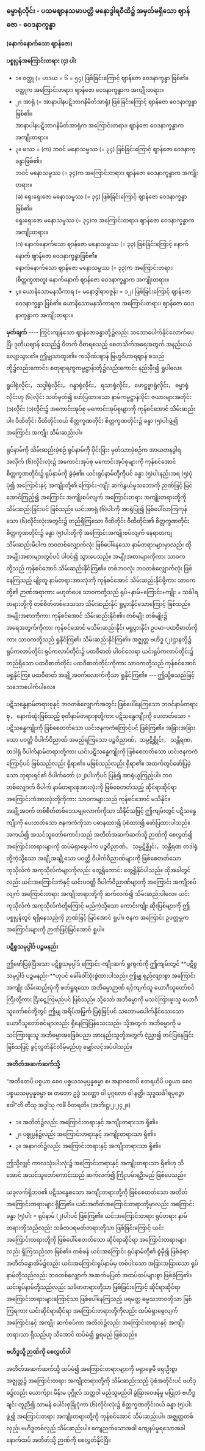 ### ဓမ္မာရုံလိုင်း - ပထမဈာနသမာပတ္တိ မနောဒွါရဝီထိ၌ အမှတ်မရှိသော ဈာန်ဇော - ဝေဒနာက္ခန္ဓာ
**(နောက်နောက်သော ဈာန်ဇော)**

**ပစ္စုပ္ပန်အကြောင်းတရား (၄) ပါး**

- ၁။ ဝတ္ထု (= ဟဒယ = ၆ = ၅၄) ဖြစ်ခြင်းကြောင့် ဈာန်ဇော ဝေဒနာက္ခန္ဓာ ဖြစ်၏။ <br>ဝတ္ထုက အကြောင်းတရား၊ ဈာန်ဇော ဝေဒနာက္ခန္ဓာက အကျိုးတရား။
- ၂။ အာရုံ (= အာနာပါနပဋိဘာဂနိမိတ်အာရုံ) ဖြစ်ခြင်းကြောင့် ဈာန်ဇော ဝေဒနာက္ခန္ဓာဖြစ်၏။ <br>အာနာပါနပဋိဘာဂနိမိတ်အာရုံက အကြောင်းတရား၊ ဈာန်ဇော ဝေဒနာက္ခန္ဓာက အကျိုးတရား။
- ၃။ ဖဿ = (က) ဘဝင် မနောသမ္ဖဿ (= ၃၄) ဖြစ်ခြင်းကြောင့် ဈာန်ဇော ဝေဒနာက္ခန္ဓာဖြစ်၏။ <br>ဘဝင် မနောသမ္ဖဿ (= ၃၄)က အကြောင်းတရား၊ ဈာန်ဇော ဝေဒနာက္ခန္ဓာက အကျိုးတရား။ <br>(ခ) ရှေးရှေးဇော မနောသမ္ဖဿ (= ၃၄) ဖြစ်ခြင်းကြောင့် ဈာန်ဇော ဝေဒနာက္ခန္ဓာဖြစ်၏။ <br>ရှေးရှေးဇော မနောသမ္ဖဿ (= ၃၄)က အကြောင်းတရား၊ ဈာန်ဇော ဝေဒနာက္ခန္ဓာက အကျိုးတရား။ <br>(ဂ) နောက်နောက်သော ဈာန်ဇော မနောသမ္ဖဿ (= ၃၃) ဖြစ်ခြင်းကြောင့် နောက်နောက် ဈာန်ဇော ဝေဒနာက္ခန္ဓာဖြစ်၏။ <br>နောက်နောက်သော ဈာန်ဇော မနောသမ္ဖဿ (= ၃၃)က အကြောင်းတရား၊ (စိတ္တက္ခဏတူ) နောက်နောက် ဈာန်ဇော ဝေဒနာက္ခန္ဓာက အကျိုးတရား။ 
- ၄။ ယောနိသောမနသိကာရ (= မနောဒွါရာဝဇ္ဇန်း = ၁၂) ဖြစ်ခြင်းကြောင့် ဈာန်ဇော ဝေဒနာက္ခန္ဓာ ဖြစ်၏။ ယောနိသောမနသိကာရက အကြောင်းတရား၊ ဈာန်ဇော ဝေဒနာက္ခန္ဓာက အကျိုးတရား။

**မှတ်ချက်** ---- ကြွင်းကျန်သော ဈာန်ဇောခန္ဓာတို့၌လည်း သဘောပေါက်နိုင်လောက်ပေပြီ၊ ဒုတိယဈာန် စသည်၌ ဝိတက် ဝိစာရစသည့် စေတသိက်အရေအတွက် အနည်းငယ်လျော့သွား၏။ ဤမျှသာထူး၏။ 
ကသိုဏ်းဈာန် ဗြဟ္မဝိဟာရဈာန် စသည်တို့၌လည်းကောင်း၊ စတုရာရက္ခကမ္မဋ္ဌာန်းတို့၌လည်းကောင်း နည်းမှီး၍ ရှုပါလေ။

ရူပါရုံလိုင်း， သဒ္ဒါရုံလိုင်း， ဂန္ဓာရုံလိုင်း， ရသာရုံလိုင်း， ဖောဋ္ဌဗ္ဗာရုံလိုင်း， ဓမ္မာရုံလိုင်းဟု (၆)လိုင်း သတ်မှတ်၍ ဖော်ပြထားသော နာမ်ကမ္မဋ္ဌာန်းပိုင်း ဇယားများအတိုင်း (၁)လိုင်း (၁)လိုင်း၌ အကောင်းအုပ်စု မကောင်းအုပ်စုများကို ကုန်စင်အောင် သိမ်းဆည်းပါ။ 
ဝီထိတိုင်း ဝီထိတိုင်းဝယ် စိတ္တက္ခဏတိုင်း စိတ္တက္ခဏတိုင်း၌ ခန္ဓာ (၅)ပါးဖွဲ့၍ အကြောင်း အကျိုး သိမ်းဆည်းပါ။

ရုပ်နာမ်ကို သိမ်းဆည်းခဲ့စဉ် ရုပ်နာမ်ကို ပိုင်းခြား မှတ်သားခဲ့စဉ်က အာယတနဒွါရအလိုက် (၆)လိုင်းလုံး၌ အကောင်းအုပ်စု မကောင်းအုပ်စုများကို ကုန်စင်အောင် စိတ္တက္ခဏတိုင်း၌ ရုပ်နာမ်ကို ခွဲခဲ့၏။ 
ယင်းရုပ်နာမ်တို့ကိုပင် ခန္ဓာ (၅)ပါးနည်းအရ (၅)ပုံ ပုံ၍ အကြောင်းနှင့် အကျိုးတို့၏ ကြောင်း-ကျိုး ဆက်နွှယ်မှုသဘောကို ဉာဏ်ဖြင့် မြင်အောင်ကြည့်၍ အကြောင်း အကျိုးစပ်လျက် အကြောင်းတရား အကျိုးတရားတို့ကို သိမ်းဆည်းခြင်းပင် ဖြစ်သည်။ 
ယင်းအာရုံ (၆)ပါးကို အာရုံပြု၍ ဖြစ်ပေါ်လာကြကုန်သော (၆)လိုင်းလုံးအတွင်း၌ တည်ရှိကြသော ဝီထိတိုင်း ဝီထိတိုင်း၏ စိတ္တက္ခဏတိုင်း စိတ္တက္ခဏတိုင်း၌ ခန္ဓာ (၅)ပါးတို့ကို အကြောင်းအကျိုးစပ်လျက် နေရာတကျ သိမ်းဆည်းမိပါက ဘဝတစ်လျှောက်လုံး ဖြစ်ပေါ်နေသော နာမ်တရားများမှာလည်း ထိုအမျိုးအစားများတွင်ပင် ပါဝင်၍ သွားပေသည်။ 
အမျိုးအစားများကိုကား သာဝကတို့သည် ကုန်စင်အောင် သိမ်းဆည်းနိုင်ကြ၏။ 
တစ်ဘဝလုံး ဘဝတစ်လျှောက်လုံး ဖြစ်နေကြသည့် မျိုးတူ နာမ်တရားအားလုံးကို ကုန်စင်အောင် သိမ်းဆည်းနိုင်ဖို့ကား သာဝကတို့၏ ဉာဏ်အရာကား မဟုတ်ပေ။ 
သာဝကတို့သည် ရုပ်+နာမ်+ကြောင်း+ကျိုး = သင်္ခါရတရားတို့ကို တစ်စိတ်တစ်ဒေသသာ သိမ်းဆည်းနိုင် ရှုပွားနိုင်သောကြောင့် ဖြစ်သည်။ 
အမျိုးအစားကိုကား ကုန်စင်အောင် သိမ်းဆည်းနိုင်၏။ 
တစ်မျိုး တစ်မျိုး၌ အရေအတွက်ကိုကား ကုန်စင်အောင် မသိမ်းဆည်းနိုင်၊ မရှုပွားနိုင်၊ ဥပမာ-ပထဝီဓာတ်ကိုကား သာဝကတို့သည် ရှုနိုင်ကြ၏၊ သိမ်းဆည်းနိုင်ကြ၏။ 
အဇ္ဈတ္တ ဗဟိဒ္ဓ (၂)ဌာနတို့၌ ရုပ်ကလာပ်တိုင်း ရုပ်ကလာပ်တိုင်း၌ ပထဝီဓာတ် ပါဝင်လေရာ ယင်းရုပ်ကလာပ်တိုင်း၌ တည်ရှိသော ပထဝီဓာတ်တိုင်း ပထဝီဓာတ်တိုင်းကိုကား သာဝကတို့သည် ကုန်စင်အောင် မရှုနိုင်ကြ။ 
ပထဝီဓာတ် အချို့အဝက်လောက်ကိုသာ ရှုနိုင်ကြ၏။ --- 
ဤသို့စသည်ဖြင့် သဘောပေါက်ပါလေ။

ပဋိသန္ဓေနာမ်တရားစုနှင့် ဘဝတစ်လျှောက်အတွင်း ဖြစ်ပေါ်နေကြသော ဘဝင်နာမ်တရားစု， နောက်ဆုံးဖြစ်သည့် စုတိနာမ်တရားစုတို့ကား ပဋိသန္ဓေကျိုးကို ပေးတတ်သော = ပဋိသန္ဓေကျိုးကို ဖြစ်စေတတ်သော ယင်းဇနကကံကြောင့်ပင် ဖြစ်ကြ၏။ 
အခြားအခြားသော ပဝတ္တိ ဝိပါက်ဝိညာဏ် အမည်ရကြသော ပဉ္စဝိညာဏ်，သမ္ပဋိစ္ဆိုင်း， သန္တီရဏ， တဒါရုံ ဝိပါက်နာမ်တရားတို့ကား ယင်းပဋိသန္ဓေကျိုးကို ဖြစ်စေတတ်သော ယင်းဇနကကံကြောင့်ပင် ဖြစ်သည်လည်း ရှိရာ၏။ 
မဖြစ်သည်လည်း ရှိရာ၏။ 
အထက်တွင်ဖော်ပြခဲ့သော ဘုရားရှင်၏ ဝိပါက်တော် (၁၂)ပါးကိုပင် ပြန်၍ အာရုံယူကြည့်ပါ။ 
ဘဝတစ်လျှောက် ဝိပါက် နာမ်တရားစုအားလုံးကို ဖြစ်စေတတ်သည့် ဆိုင်ရာဆိုင်ရာ အကြောင်းကံအားလုံးတို့ကိုကား သာဝကများသည် ကုန်စင်အောင် မသိနိုင်။ 
အချို့အဝက် တစ်စိတ်တစ်ဒေသမျှလောက်ကိုသာ သိနိုင်သဖြင့် ဤကျမ်းတွင် ပဋိသန္ဓေကျိုးကို ပေးတတ်သော ဇနကကံကိုသာ ပဓာနထား၍ ပုံစံထား၍ ဖော်ပြထားပါသည်။ 
အကယ်၍ အသင်သူတော်ကောင်းသည် အတိတ်အဆက်ဆက်သို့ ဉာဏ်ကို စေလွှတ်၍ အကြောင်းတရားများကို ထပ်မံရှာဖွေပါက ပဉ္စဝိညာဏ်， သမ္ပဋိစ္ဆိုင်း，သန္တီရဏ တဒါရုံတို့ကဲ့သို့သော အချို့အချို့သော ပဝတ္တိ ဝိပါက်ဝိညာဏ်များကို ဖြစ်စေတတ်သော ကုသိုလ်ကံ အကုသိုလ်ကံများကိုလည်း တွေ့ရှိကောင်း တွေ့ရှိနိုင်ပါသည်။ 
ထိုအခါတွင်လည်း ယင်းအကြောင်းကံနှင့် ယင်းပဝတ္တိ ဝိပါက်ဝိညာဏ်များကို အကြောင်း အကျိုးစပ်လျက် အကြောင်းတရား အကျိုးတရားတို့ကို ဆက်လက်၍ သိမ်းဆည်းပါလေ။ 
ယင်း ကုသိုလ်ကံ အကုသိုလ်ကံတို့ကြောင့် မည်ကဲ့သို့သော ကောင်းကျိုး ဆိုးပြစ်များကို ဤပစ္စုပ္ပန်တွင် ရရှိနေသည်ကို ဉာဏ်ဖြင့် မြင်အောင် ရှုပါ။ 
ဇနက အကြောင်း ဥပတ္ထမ္ဘက အကြောင်းများကို ဉာဏ်ဖြင့်မြင်အောင် ရှုပါ။

**ပဋိစ္စသမုပ္ပါဒ် ပဉ္စမနည်း**

ဤဖော်ပြခဲ့ပြီးသော ပဋိစ္စသမုပ္ပါဒ် ကြောင်း-ကျိုးဆက် ရှုကွက်ကို ဤကျမ်းတွင် **ပဋိစ္စသမုပ္ပါဒ် ပဉ္စမနည်း-**ဟုပင် ခေါ်ဝေါ်သုံးစွဲထားပါသည်။ 
ဤမျှ ရှည်လျားစွာ အကြောင်း အကျိုး သိမ်းဆည်းပုံကို ဖတ်ရှုရသော အဘိဓမ္မာဉာဏ် ရင့်ကျက်သူ ယောဂီသူတော်စင်ကြီးတို့ကား ငြီးငွေ့ကြမည်ပင် ဖြစ်သည်။ 
သို့သော် အဘိဓမ္မာကို မသင်ကြားဖူးသူ ယောဂီသူတော်စင်တို့တွင် ဤမျှ အရိပ်အမြွက် ပြရုံဖြင့်ပင် သဘောမပေါက်နိုင်သေးသောယောဂီသူတော်စင်များလည်း ရှိနေကြပြန်သေးသည်။ 
သို့အတွက် အဘိဓမ္မာကို မသင်ကြားဖူးသူ အဘိဓမ္မာအခြေခံပညာ အားနည်းသူတို့အတွက် ငဲ့ညှာ၍ တင်ပြနေခြင်း ဖြစ်သဖြင့် ခွင့်လွှတ်နိုင်လိမ့်မည်ဟု မျှော်လင့်အပ်ပါသည်။

**အတိတ်အဆက်ဆက်သို့**

“အတီတေပိ ပစ္စယာ စေဝ ပစ္စယသမုပ္ပန္နဓမ္မာ စ၊ အနာဂတေပိ ဧတရဟိပိ ပစ္စယာ စေဝ ပစ္စယသမုပ္ပန္နဓမ္မာ စ၊ တတော ဥဒ္ဓံ သတ္တော ဝါ ပုဂ္ဂလော ဝါ နတ္ထိ၊ သုဒ္ဓသင်္ခါရပုဉ္ဇော ဧဝါ”တိ တီသု အဒ္ဓါသု ကင်္ခံ ဝိတရတိ။
(အဘိ၊ဋ္ဌ၊၂၊၂၄၂။)

- ၁။ အတိတ်၌လည်း အကြောင်းတရားနှင့် အကျိုးတရားသာ ရှိ၏။
- ၂။ ပစ္စုပ္ပန်၌လည်း အကြောင်းတရားနှင့် အကျိုးတရားသာ ရှိ၏။
- ၃။ အနာဂတ်၌လည်း အကြောင်းတရားနှင့် အကျိုးတရားသာ ရှိ၏။

ဤသို့လျှင် ကာလသုံးပါးလုံး၌ အကြောင်းတရားနှင့် အကျိုးတရားသာ ရှိ၏ဟု သိအောင် အသင်သူတော်ကောင်းသည် ဆက်လက်၍ ကြိုးပမ်းရဦးမည် ဖြစ်ပေသည်။

ယခုလက်ရှိဘဝ၏ ပဋိသန္ဓေစသော အကျိုးတရားတို့ကို ဖြစ်စေတတ်သော အတိတ်အကြောင်းတရားများ ရှိကြ၏။ 
ယင်းအတိတ်အကြောင်းတရားတို့မှာလည်း အကြောင်းခန္ဓာ (၅)ပါး = ရုပ်နာမ် (၂)ပါးပင် ဖြစ်ကြ၏။ 
ယင်းအကြောင်းတရား ရုပ်တရား နာမ်တရားတို့သည်လည်း သင်္ခတပရမတ်တရားတို့သာ ဖြစ်ခြင်းကြောင့် ယင်းအကြောင်းတရားတို့ကို ဖြစ်ပေါ်စေတတ်သော ဆိုင်ရာဆိုင်ရာ အကြောင်းတရားများလည်း ရှိကြသည်သာ ဖြစ်၏။ 
တစ်ဖန် ယင်းအကြောင်း ရုပ်နာမ်တို့၏ စွဲမှီ၍ ဖြစ်ခဲ့ရာ အတိတ်ခန္ဓာအိမ်၌လည်း ယင်းအကြောင်းရုပ်နာမ်မှ တစ်ပါးသော အခြားအခြားသော ရုပ်နာမ်တို့သည်လည်း ဘဝတစ်လျှောက် အဆက်မပြတ် အထပ်ထပ်များစွာ ဖြစ်ခဲ့ကြ၏။ 
ယင်းရုပ်နာမ်တို့သည်လည်း သင်္ခတတရားတို့သာ ဖြစ်ခြင်းကြောင့် ဆိုင်ရာဆိုင်ရာ အကြောင်းတရားများကြောင့်သာ ဖြစ်ပေါ်နေကြသည့် ပရမတ္ထ ဓမ္မသဘာဝတို့သာ ဖြစ်ကြရကား ယင်းဆိုင်ရာဆိုင်ရာ အကြောင်းတရားတို့ကိုလည်း ထပ်မံရှာဖွေလျက် အကြောင်းနှင့် အကျိုး ဆက်စပ်ကာ အတိတ်၌လည်း အကြောင်းတရားနှင့် အကျိုးတရားသာ ရှိသည်ဟု သိအောင် ထပ်မံ၍ ရှုရမည် ဖြစ်သည်။

**ဗဟိဒ္ဓသို့ ဉာဏ်ကို စေလွှတ်ပါ**

အတိတ်အဆက်ဆက်သို့ ထပ်မံ၍ အကြောင်းတရားများကို မရှာဖွေမီ ရှေးဦးစွာ အဇ္ဈတ္တ၌ အကြောင်းတရား အကျိုးတရားတို့ကို သိမ်းဆည်းသည့် ပုံစံအတိုင်းပင် ဗဟိဒ္ဓ၌လည်း ယောက်ျား မိန်းမ ပုဂ္ဂိုလ် သတ္တဝါ မည်သူမည်ဝါ ခွဲခြားဝေဖန်မှု မပြုဘဲ ဗဟိဒ္ဓချင်း တူညီ၍ သာမန် ပေါင်းစုခြုံငုံကာ (၆)လိုင်းလုံး၌ စိတ္တက္ခဏတိုင်းဝယ် ခန္ဓာ (၅)ပါး ဖွဲ့၍ အကြောင်းတရား အကျိုးတရားတို့ကို ကုန်စင်အောင် သိမ်းဆည်းပါ။ 
အဇ္ဈတ္တတစ်လှည့်၊ ဗဟိဒ္ဓတစ်လှည့် သိမ်းဆည်းပါ။ 
ကျေညက်သောအခါ ကျေနပ်မှုရသောအခါ နောက်ထပ် အတိတ်သို့ ဉာဏ်ကို စေလွှတ်နိုင်ပြီ။
